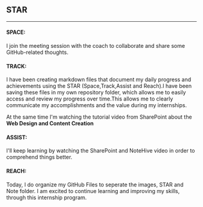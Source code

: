 ## STAR 
---
#### SPACE: 
I join the meeting session with the coach to collaborate and share some GitHub-related thoughts.

#### TRACK:
I have been creating markdown files that document my daily progress and achievements using the STAR (Space,Track,Assist and Reach).I have been saving these files in my own repository folder, which allows me to easily access and review my progress over time.This allows me to clearly communicate my accomplishments and the value during my internships.

 At the same time I'm watching the tutorial video from SharePoint about the **Web Design and Content Creation**
 
#### ASSIST:
I'll keep learning by watching the SharePoint and NoteHive video  in order to comprehend things better.

#### REACH:
Today, I do organize my GitHub Files to seperate the images, STAR and Note folder. I am excited to continue learning and improving my skills, through this internship program.
